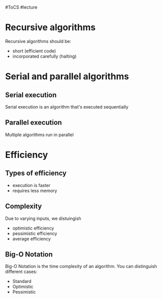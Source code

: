 #ToCS #lecture 

# Recursive algorithms
Recursive algorithms should be:
- short (efficient code)
- incorporated carefully (halting)

# Serial and parallel algorithms
## Serial execution
Serial execution is an algorithm that's executed sequentially

## Parallel execution
Multiple algorithms run in parallel

# Efficiency
## Types of efficiency
- execution is faster
- requires less memory

## Complexity
Due to varying inputs, we distuingish
- optimistic efficiency
- pessimistic efficiency
- average efficiency

## Big-O Notation
Big-O Notation is the time complexity of an algorithm.
You can distinguish different cases:
- Standard
- Optimistic
- Pessimistic